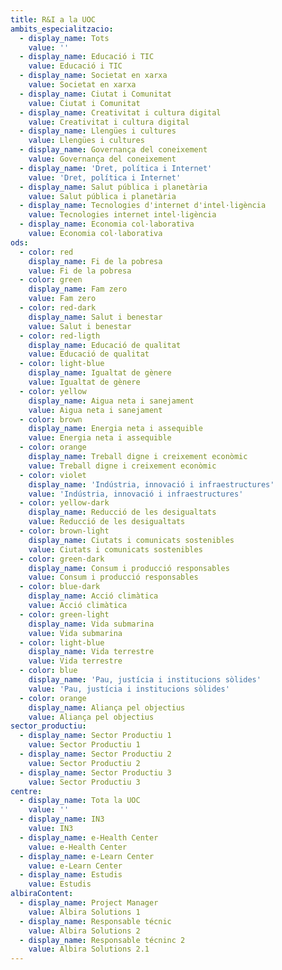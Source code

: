 ```yaml
---
title: R&I a la UOC
ambits_especialitzacio:
  - display_name: Tots
    value: ''
  - display_name: Educació i TIC
    value: Educació i TIC
  - display_name: Societat en xarxa
    value: Societat en xarxa
  - display_name: Ciutat i Comunitat
    value: Ciutat i Comunitat
  - display_name: Creativitat i cultura digital
    value: Creativitat i cultura digital
  - display_name: Llengües i cultures
    value: Llengües i cultures
  - display_name: Governança del coneixement
    value: Governança del coneixement
  - display_name: 'Dret, política i Internet'
    value: 'Dret, política i Internet'
  - display_name: Salut pública i planetària
    value: Salut pública i planetària
  - display_name: Tecnologies d'internet d'intel·ligència
    value: Tecnologies internet intel·ligència
  - display_name: Economia col·laborativa
    value: Economia col·laborativa
ods:
  - color: red
    display_name: Fi de la pobresa
    value: Fi de la pobresa
  - color: green
    display_name: Fam zero
    value: Fam zero
  - color: red-dark
    display_name: Salut i benestar
    value: Salut i benestar
  - color: red-ligth
    display_name: Educació de qualitat
    value: Educació de qualitat
  - color: light-blue
    display_name: Igualtat de gènere
    value: Igualtat de gènere
  - color: yellow
    display_name: Aigua neta i sanejament
    value: Aigua neta i sanejament
  - color: brown
    display_name: Energia neta i assequible
    value: Energia neta i assequible
  - color: orange
    display_name: Treball digne i creixement econòmic
    value: Treball digne i creixement econòmic
  - color: violet
    display_name: 'Indústria, innovació i infraestructures'
    value: 'Indústria, innovació i infraestructures'
  - color: yellow-dark
    display_name: Reducció de les desigualtats
    value: Reducció de les desigualtats
  - color: brown-light
    display_name: Ciutats i comunicats sostenibles
    value: Ciutats i comunicats sostenibles
  - color: green-dark
    display_name: Consum i producció responsables
    value: Consum i producció responsables
  - color: blue-dark
    display_name: Acció climàtica
    value: Acció climàtica
  - color: green-light
    display_name: Vida submarina
    value: Vida submarina
  - color: light-blue
    display_name: Vida terrestre
    value: Vida terrestre
  - color: blue
    display_name: 'Pau, justícia i institucions sòlides'
    value: 'Pau, justícia i institucions sòlides'
  - color: orange
    display_name: Aliança pel objectius
    value: Aliança pel objectius
sector_productiu:
  - display_name: Sector Productiu 1
    value: Sector Productiu 1
  - display_name: Sector Productiu 2
    value: Sector Productiu 2
  - display_name: Sector Productiu 3
    value: Sector Productiu 3
centre:
  - display_name: Tota la UOC
    value: ''
  - display_name: IN3
    value: IN3
  - display_name: e-Health Center
    value: e-Health Center
  - display_name: e-Learn Center
    value: e-Learn Center
  - display_name: Estudis
    value: Estudis
albiraContent:
  - display_name: Project Manager
    value: Albira Solutions 1
  - display_name: Responsable técnic
    value: Albira Solutions 2
  - display_name: Responsable técninc 2
    value: Albira Solutions 2.1
---
```


